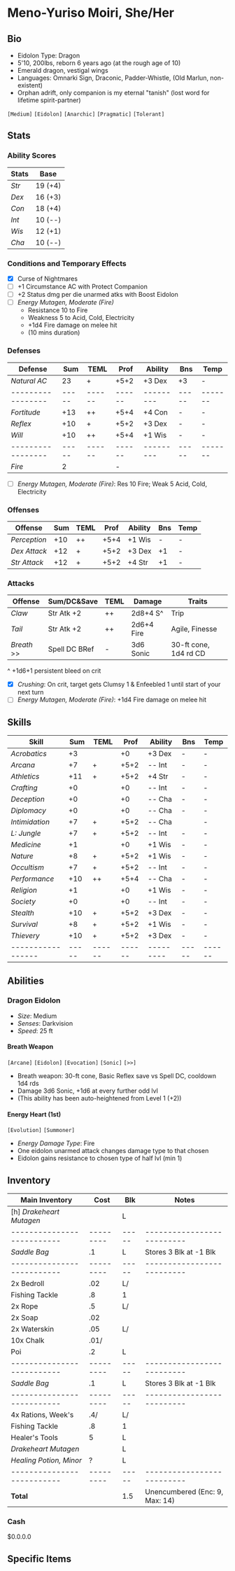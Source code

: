 # Meno-Yuriso Moiri, She/Her
## Bio
- Eidolon Type: Dragon
- 5'10, 200lbs, reborn 6 years ago (at the rough age of 10)
- Emerald dragon, vestigal wings
- Languages: Omnarki Sign, Draconic, Padder-Whistle, (Old Marlun, non-existent)
- Orphan adrift, only companion is my eternal "tanish" (lost word for lifetime spirit-partner)

`[Medium]` `[Eidolon]` `[Anarchic]` `[Pragmatic]` `[Tolerant]`

## Stats
### Ability Scores
| Stats | Base    |
|-------|---------|
| *Str* | 19 (+4) |
| *Dex* | 16 (+3) |
| *Con* | 18 (+4) |
| *Int* | 10 (--) |
| *Wis* | 12 (+1) |
| *Cha* | 10 (--) |

### Conditions and Temporary Effects
- [x] Curse of Nightmares
- [ ] +1 Circumstance AC with Protect Companion
- [ ] +2 Status dmg per die unarmed atks with Boost Eidolon
- [ ] *Energy Mutagen, Moderate (Fire)*
    - Resistance 10 to Fire
    - Weakness 5 to Acid, Cold, Electricity
    - +1d4 Fire damage on melee hit
    - (10 mins duration)

### Defenses
| **Defense**     | Sum | TEML | Prof | Ability | Bns |  Temp |
|-----------------|-----|------|------|---------|-----|-------|
| *Natural AC*    | 23  | +    | +5+2 | +3 Dex  | +3  |  -
|-----------------|-----|------|------|---------|-----|-------|
| *Fortitude*     | +13 | ++   | +5+4 | +4 Con  | -   |  -
| *Reflex*        | +10 | +    | +5+2 | +3 Dex  | -   |  -
| *Will*          | +10 | ++   | +5+4 | +1 Wis  | -   |  -
|-----------------|-----|------|------|---------|-----|-------|
| *Fire*          |  2  |                             |  -
- [ ] *Energy Mutagen, Moderate (Fire)*: Res 10 Fire; Weak 5 Acid, Cold, Electricity

### Offenses
| **Offense**     | Sum | TEML | Prof | Ability | Bns | Temp |
|-----------------|-----|------|------|---------|-----|------|
| *Perception*    | +10 | ++   | +5+4 | +1 Wis  | -   | -
| *Dex Attack*    | +12 | +    | +5+2 | +3 Dex  | +1  | -
| *Str Attack*    | +12 | +    | +5+2 | +4 Str  | +1  | -

### Attacks
| **Offense**     | Sum/DC&Save   | TEML | Damage     | Traits |
|-----------------|---------------|------|------------|--------|
| *Claw*          | Str Atk +2    | ++   | 2d8+4 S^   | Trip
| *Tail*          | Str Atk +2    | ++   | 2d6+4 Fire | Agile, Finesse
| *Breath*     >> | Spell DC BRef | -    | 3d6 Sonic  | 30-ft cone, 1d4 rd CD
^ +1d6+1 persistent bleed on crit
- [x] *Crushing*: On crit, target gets Clumsy 1 & Enfeebled 1 until start of your next turn
- [ ] *Energy Mutagen, Moderate (Fire)*: +1d4 Fire damage on melee hit

## Skills
| **Skill**       | Sum | TEML | Prof | Ability | Bns | Temp |
|-----------------|-----|------|------|---------|-----|------|
| *Acrobatics*    | +3  |      | +0   | +3 Dex  | -   | -
| *Arcana*        | +7  | +    | +5+2 | -- Int  | -   | -
| *Athletics*     | +11 | +    | +5+2 | +4 Str  | -   | -
| *Crafting*      | +0  |      | +0   | -- Int  | -   | -
| *Deception*     | +0  |      | +0   | -- Cha  | -   | -
| *Diplomacy*     | +0  |      | +0   | -- Cha  | -   | -
| *Intimidation*  | +7  | +    | +5+2 | -- Cha  |     | -
| *L: Jungle*     | +7  | +    | +5+2 | -- Int  | -   | -
| *Medicine*      | +1  |      | +0   | +1 Wis  | -   | -
| *Nature*        | +8  | +    | +5+2 | +1 Wis  | -   | -
| *Occultism*     | +7  | +    | +5+2 | -- Int  | -   | -
| *Performance*   | +10 | ++   | +5+4 | -- Cha  | -   | -
| *Religion*      | +1  |      | +0   | +1 Wis  | -   | -
| *Society*       | +0  |      | +0   | -- Int  | -   | -
| *Stealth*       | +10 | +    | +5+2 | +3 Dex  | -   | -
| *Survival*      | +8  | +    | +5+2 | +1 Wis  | -   | -
| *Thievery*      | +10 | +    | +5+2 | +3 Dex  | -   | -
|-----------------|-----|------|------|---------|-----|------|

## Abilities
### Dragon Eidolon
- *Size*: Medium
- *Senses*: Darkvision
- *Speed*: 25 ft

#### Breath Weapon
`[Arcane]` `[Eidolon]` `[Evocation]` `[Sonic]` `[>>]`
- Breath weapon: 30-ft cone, Basic Reflex save vs Spell DC, cooldown 1d4 rds
- Damage 3d6 Sonic, +1d6 at every further odd lvl
- (This ability has been auto-heightened from Level 1 (+2))


#### Energy Heart (1st)
`[Evolution]` `[Summoner]`
- *Energy Damage Type*: Fire
- One eidolon unarmed attack changes damage type to that chosen
- Eidolon gains resistance to chosen type of half lvl (min 1)

## Inventory
| **Main Inventory**       | Cost    | Blk | Notes
|--------------------------|---------|-----|--------------------------
| [h] *Drakeheart Mutagen* |         |   L |
|--------------------------|---------|-----|--------------------------
| *Saddle Bag*             |     .1  |   L | Stores 3 Blk at -1 Blk
|--------------------------|---------|-----|--------------------------
| 2x Bedroll               |     .02 |   L/|
| Fishing Tackle           |     .8  |   1 |
| 2x Rope                  |     .5  |   L/|
| 2x Soap                  |     .02 |     |
| 2x Waterskin             |     .05 |   L/|
| 10x Chalk                |     .01/|     |
| Poi                      |     .2  |   L |
|--------------------------|---------|-----|--------------------------
| *Saddle Bag*             |     .1  |   L | Stores 3 Blk at -1 Blk
|--------------------------|---------|-----|--------------------------
| 4x Rations, Week's       |     .4/ |   L/|
| Fishing Tackle           |     .8  |   1 |
| Healer's Tools           |    5    |   L |
| *Drakeheart Mutagen*     |         |   L |
| *Healing Potion, Minor*  |    ?    |   L |
|--------------------------|---------|-----|--------------------------
| **Total**                |         | 1.5 | Unencumbered (Enc: 9, Max: 14)

### Cash
$0.0.0.0

## Specific Items

